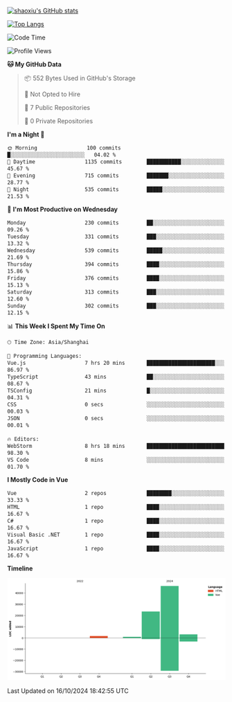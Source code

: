 [![shaoxiu's GitHub stats](https://github-readme-stats.vercel.app/api?username=shaoxiu&count_private=true&show_icons=true)](https://github.com/anuraghazra/github-readme-stats)

[![Top Langs](https://github-readme-stats.vercel.app/api/top-langs/?username=shaoxiu&layout=compact)](https://github.com/anuraghazra/github-readme-stats)


<!--START_SECTION:waka-->
![Code Time](http://img.shields.io/badge/Code%20Time-100%20hrs%2040%20mins-blue)

![Profile Views](http://img.shields.io/badge/Profile%20Views-2-blue)

**🐱 My GitHub Data** 

> 📦 552 Bytes Used in GitHub's Storage 
 > 
> 🚫 Not Opted to Hire
 > 
> 📜 7 Public Repositories 
 > 
> 🔑 0 Private Repositories 
 > 
**I'm a Night 🦉** 

```text
🌞 Morning                100 commits         █░░░░░░░░░░░░░░░░░░░░░░░░   04.02 % 
🌆 Daytime                1135 commits        ███████████░░░░░░░░░░░░░░   45.67 % 
🌃 Evening                715 commits         ███████░░░░░░░░░░░░░░░░░░   28.77 % 
🌙 Night                  535 commits         █████░░░░░░░░░░░░░░░░░░░░   21.53 % 
```
📅 **I'm Most Productive on Wednesday** 

```text
Monday                   230 commits         ██░░░░░░░░░░░░░░░░░░░░░░░   09.26 % 
Tuesday                  331 commits         ███░░░░░░░░░░░░░░░░░░░░░░   13.32 % 
Wednesday                539 commits         █████░░░░░░░░░░░░░░░░░░░░   21.69 % 
Thursday                 394 commits         ████░░░░░░░░░░░░░░░░░░░░░   15.86 % 
Friday                   376 commits         ████░░░░░░░░░░░░░░░░░░░░░   15.13 % 
Saturday                 313 commits         ███░░░░░░░░░░░░░░░░░░░░░░   12.60 % 
Sunday                   302 commits         ███░░░░░░░░░░░░░░░░░░░░░░   12.15 % 
```


📊 **This Week I Spent My Time On** 

```text
🕑︎ Time Zone: Asia/Shanghai

💬 Programming Languages: 
Vue.js                   7 hrs 20 mins       ██████████████████████░░░   86.97 % 
TypeScript               43 mins             ██░░░░░░░░░░░░░░░░░░░░░░░   08.67 % 
TSConfig                 21 mins             █░░░░░░░░░░░░░░░░░░░░░░░░   04.31 % 
CSS                      0 secs              ░░░░░░░░░░░░░░░░░░░░░░░░░   00.03 % 
JSON                     0 secs              ░░░░░░░░░░░░░░░░░░░░░░░░░   00.01 % 

🔥 Editors: 
WebStorm                 8 hrs 18 mins       █████████████████████████   98.30 % 
VS Code                  8 mins              ░░░░░░░░░░░░░░░░░░░░░░░░░   01.70 % 
```

**I Mostly Code in Vue** 

```text
Vue                      2 repos             ████████░░░░░░░░░░░░░░░░░   33.33 % 
HTML                     1 repo              ████░░░░░░░░░░░░░░░░░░░░░   16.67 % 
C#                       1 repo              ████░░░░░░░░░░░░░░░░░░░░░   16.67 % 
Visual Basic .NET        1 repo              ████░░░░░░░░░░░░░░░░░░░░░   16.67 % 
JavaScript               1 repo              ████░░░░░░░░░░░░░░░░░░░░░   16.67 % 
```



**Timeline**

![Lines of Code chart](https://raw.githubusercontent.com/shaoxiu/shaoxiu/main/assets/bar_graph.png)


 Last Updated on 16/10/2024 18:42:55 UTC
<!--END_SECTION:waka-->
